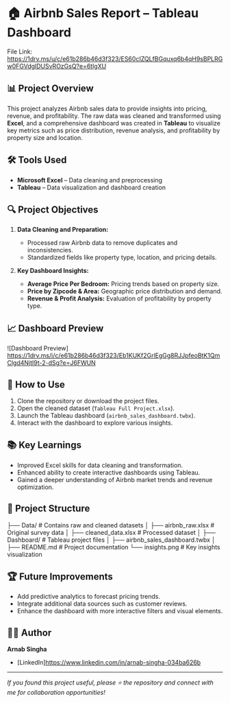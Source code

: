 # 🏠 Airbnb Sales Report – Tableau Dashboard  
File Link: https://1drv.ms/u/c/e61b286b46d3f323/ES60cIZQLfBGquxq6b4qH9sBPLRGw0FGVdglDUSvROzGsQ?e=6tlgXU
## 📊 Project Overview  
This project analyzes Airbnb sales data to provide insights into pricing, revenue, and profitability. The raw data was cleaned and transformed using **Excel**, and a comprehensive dashboard was created in **Tableau** to visualize key metrics such as price distribution, revenue analysis, and profitability by property size and location.  

## 🛠 Tools Used  
- **Microsoft Excel** – Data cleaning and preprocessing  
- **Tableau** – Data visualization and dashboard creation  

## 🔍 Project Objectives  
1. **Data Cleaning and Preparation:**  
   - Processed raw Airbnb data to remove duplicates and inconsistencies.  
   - Standardized fields like property type, location, and pricing details.  

2. **Key Dashboard Insights:**  
   - **Average Price Per Bedroom:** Pricing trends based on property size.  
   - **Price by Zipcode & Area:** Geographic price distribution and demand.  
   - **Revenue & Profit Analysis:** Evaluation of profitability by property type.  

## 📈 Dashboard Preview  
![Dashboard Preview]
https://1drv.ms/i/c/e61b286b46d3f323/Eb1KUKf2GrlEgGg8RJJpfeoBtK1QmClgd4NjtI9t-2-dSg?e=J6FWUN

## 🚀 How to Use  
1. Clone the repository or download the project files.  
2. Open the cleaned dataset (`Tableau Full Project.xlsx`).  
3. Launch the Tableau dashboard (`airbnb_sales_dashboard.twbx`).  
4. Interact with the dashboard to explore various insights.  

## 📚 Key Learnings  
- Improved Excel skills for data cleaning and transformation.  
- Enhanced ability to create interactive dashboards using Tableau.  
- Gained a deeper understanding of Airbnb market trends and revenue optimization.  

## 📂 Project Structure  

├── Data/ # Contains raw and cleaned datasets
│ ├── airbnb_raw.xlsx # Original survey data
│ ├── cleaned_data.xlsx # Processed dataset
│
├── Dashboard/ # Tableau project files
│ ├── airbnb_sales_dashboard.twbx
│
├── README.md # Project documentation
└── insights.png # Key insights visualization


## 🏆 Future Improvements  
- Add predictive analytics to forecast pricing trends.  
- Integrate additional data sources such as customer reviews.  
- Enhance the dashboard with more interactive filters and visual elements.  

## 👨‍💻 Author  
**Arnab Singha**  
- [LinkedIn]https://www.linkedin.com/in/arnab-singha-034ba626b  

---

*If you found this project useful, please ⭐ the repository and connect with me for collaboration opportunities!*  
